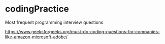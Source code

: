# codingPractice
Most frequent programming interview questions


https://www.geeksforgeeks.org/must-do-coding-questions-for-companies-like-amazon-microsoft-adobe/
